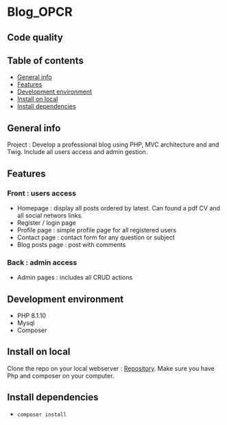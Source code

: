 # Blog_OPCR

## Code quality

## Table of contents

* [General info](#general-info)
* [Features](#features)
* [Development environment](#development-environment)
* [Install on local](#install-on-local)
* [Install dependencies](#install-dependencies)

## General info

Project : Develop a professional blog using PHP, MVC architecture and and Twig. Include all users access and admin gestion.

## Features

### Front : users access

* Homepage : display all posts ordered by latest. Can found a pdf CV and all social networs links.
* Register / login page
* Profile page : simple profile page for all registered users
* Contact page : contact form for any question or subject
* Blog posts page : post with comments

### Back : admin access

* Admin pages : includes all CRUD actions

## Development environment

* PHP 8.1.10
* Mysql
* Composer

## Install on local

Clone the repo on your local webserver : [Repository](https://github.com/mataxelle/Blog_OPCR.git).
Make sure you have Php and composer on your computer.

## Install dependencies

* `composer install`
